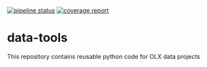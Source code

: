 [![pipeline status](https://git.naspersclassifieds.com/shared-services/data-science/data-toolz/badges/master/pipeline.svg)](https://git.naspersclassifieds.com/shared-services/data-science/data-toolz/-/commits/master)
[![coverage report](https://git.naspersclassifieds.com/shared-services/data-science/data-toolz/badges/master/coverage.svg)](https://git.naspersclassifieds.com/shared-services/data-science/data-toolz/-/commits/master)

data-tools
==========
This repository contains reusable python code for OLX data projects

